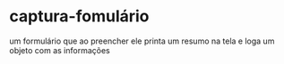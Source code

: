 # captura-fomulário
um formulário que ao preencher ele printa um resumo na tela e loga um objeto com as informações
